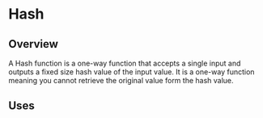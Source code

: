 # Hash

## Overview

A Hash function is a one-way function that accepts a single input and outputs a fixed size hash value of the input value.
It is a one-way function meaning you cannot retrieve the original value form the hash value.

## Uses
